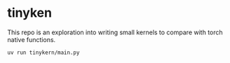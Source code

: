 # tinyken

This repo is an exploration into writing small kernels to compare with torch native functions.


```bash
uv run tinykern/main.py
```